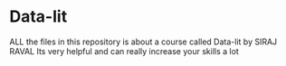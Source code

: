 # Data-lit
ALL the files in this repository is about a course called Data-lit by SIRAJ RAVAL 
Its very helpful and can really increase your skills a lot
